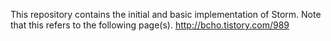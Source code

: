 This repository contains the initial and basic implementation of Storm.
Note that this refers to the following page(s).
http://bcho.tistory.com/989
